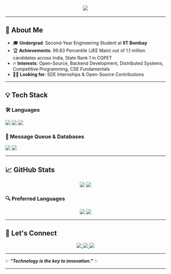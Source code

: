 <h1 align="center">
  <img src="https://readme-typing-svg.herokuapp.com?font=Fira+Code&size=30&pause=1000&color=00FF00&width=550&lines=Hey👋%2C+I'm+Divyansh+Agrawal+!;CSE+Minor+@+IIT+Bombay+🧑‍💻;Welcome+to+my+GitHub!" />
</h1>

---

## 🚀 About Me

- 🎓 **Undergrad**: Second-Year Engineering Student at **IIT Bombay**
- 🏆 **Achievements**: 99.83 Percentile (JEE Main) out of 1.1 million candidates across India, State Rank 1 in CGPET
- 🔥 **Interests**: Open-Source, Backend Development, Distributed Systems, Competitive Programming, CSE Fundamentals
- 👨‍💻 **Looking for**: SDE Internships & Open-Source Contributions

---

## 💡 Tech Stack

### 🛠️ Languages
<p align="left"> 
  <img src="https://img.shields.io/badge/C++-00599C?style=for-the-badge&logo=c%2B%2B&logoColor=white" />
  <img src="https://img.shields.io/badge/Python-3776AB?style=for-the-badge&logo=python&logoColor=white" />
  <img src="https://img.shields.io/badge/JavaScript-F7DF1E?style=for-the-badge&logo=javascript&logoColor=black" />
</p>

### 📡 Message Queue & Databases
<p align="left">
  <img src="https://img.shields.io/badge/Apache-RocketMQ-orange?style=for-the-badge&logo=apache" />
  <img src="https://img.shields.io/badge/MySQL-4479A1?style=for-the-badge&logo=mysql&logoColor=white" />
</p>

---

## 📈 GitHub Stats

<p align="center">
  <img src="https://github-readme-stats.vercel.app/api?username=DivyanshIITB&show_icons=true&theme=dark" />
  <img src="https://github-readme-streak-stats.herokuapp.com/?user=DivyanshIITB&theme=dark" />
</p>

### 🔍 Preferred Languages
<p align="center">
  <img src="https://img.shields.io/badge/-Java-007396?style=for-the-badge&logo=java&logoColor=white" />
  <img src="https://img.shields.io/badge/-C++-00599C?style=for-the-badge&logo=c%2B%2B&logoColor=white" />
</p>

---

## 🌟 Let's Connect

<p align="center">
  <a href="mailto:divyanshag1010@gmail.com">
    <img src="https://img.shields.io/badge/Email-D14836?style=for-the-badge&logo=gmail&logoColor=white" />
  </a>
  <a href="https://www.linkedin.com/in/divyansh-agrawal-60716b285">
    <img src="https://img.shields.io/badge/LinkedIn-0077B5?style=for-the-badge&logo=linkedin&logoColor=white" />
  </a>
  <a href="https://github.com/DivyanshIITB">
    <img src="https://img.shields.io/badge/GitHub-181717?style=for-the-badge&logo=github&logoColor=white" />
  </a>
</p>

---

✨ **_"Technology is the key to innovation."_** ✨

---
